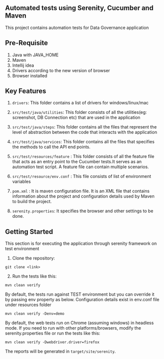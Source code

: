 ## Automated tests using Serenity, Cucumber and Maven

This project contains automation tests for Data Governance application

## Pre-Requisite

1. Java with JAVA_HOME
2. Maven
3. Intellij idea
4. Drivers according to the new version of browser
5. Browser installed

## Key Features

1. `drivers`: This folder contains a list of drivers for windows/linux/mac

2. `src/test/java/utilities`: This folder consists of all the utilities(eg: screenshot, DB Connection etc) that are used in the application

3. `src/test/java/steps`: This folder contains all the files that represent the level of abstraction between the code that interacts with the application

4. `src/test/java/services`: This folder contains all the files that specifies the methods to call the API end points.

5. `src/test/resources/feature` : This folder consists of all the feature file that acts as an entry point to the Cucumber tests.It serves as an automation test script. A feature file can contain multiple scenarios.

6. `src/test/resource/env.conf` : This file consists of list of environment variables

7. `pom.xml` : It is maven configuration file. It is an XML file that contains information about the project and configuration details used by Maven to build the project.

8. `serenity.properties`: It specifies the browser and other settings to be done.

## Getting Started

This section is for executing the application through serenity framework on test environment

1. Clone the repository:

```
git clone <link>
```

2. Run the tests like this:

```
mvn clean verify
```
By default, the tests run against TEST environment but you can override it by passing env property as below. Configuration details exist in env.conf file under resources folder
```
mvn clean verify -Denv=demo
```

By default, the web tests run on Chrome (assuming windows) in headless mode. If you need to run with other platforms/browsers, modify the serenity.properties file or run the tests like this:
```
mvn clean verify -Dwebdriver.driver=firefox
```
The reports will be generated in `target/site/serenity`.

